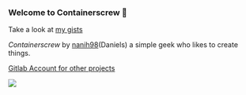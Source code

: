 ### Welcome to Containerscrew 🤙

Take a look at [my gists](https://gist.github.com/containerscrew)

_Containerscrew_ by [nanih98](https://github.com/nanih98)(Daniels) a simple geek who likes to create things.

[Gitlab Account for other projects](https://gitlab.com/containerscrew1)

<div style="clear: both;"></div>
<img align="left" src="https://github-readme-stats.vercel.app/api/top-langs/?username=containerscrew&show_icons=true&theme=github_dark&langs_count=4&layout=compact&hide=ruby,liquid,javascript,css" />
